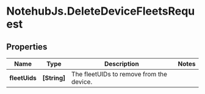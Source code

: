 # NotehubJs.DeleteDeviceFleetsRequest

## Properties

| Name          | Type         | Description                              | Notes |
| ------------- | ------------ | ---------------------------------------- | ----- |
| **fleetUids** | **[String]** | The fleetUIDs to remove from the device. |
